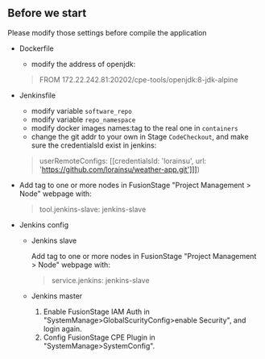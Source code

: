 ## Before we start
Please modify those settings before compile the application

- Dockerfile<br>
  - modify the address of openjdk:<br>
  >  FROM 172.22.242.81:20202/cpe-tools/openjdk:8-jdk-alpine

- Jenkinsfile<br>
  - modify variable ```software_repo```
  - modify variable ```repo_namespace```
  - modify docker images names:tag to the real one in ```containers```
  - change the git addr to your own in Stage ```CodeCheckout```,  and make sure the credentialsId exist in jenkins:<br>
  > userRemoteConfigs: [[credentialsId: 'lorainsu', url: 'https://github.com/lorainsu/weather-app.git']]])
  
- Add tag to one or more nodes in FusionStage "Project Management > Node" webpage with:
  > tool.jenkins-slave: jenkins-slave

- Jenkins config
  - Jenkins slave
  
    Add tag to one or more nodes in FusionStage "Project Management > Node" webpage with:
    > service.jenkins: jenkins-slave
  - Jenkins master
    1. Enable FusionStage IAM Auth in "SystemManage>GlobalScurityConfig>enable Security", and login again.
    2. Config FusionStage CPE Plugin in "SystemManage>SystemConfig".
